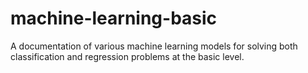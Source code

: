 # machine-learning-basic

A documentation of various machine learning models for solving both classification and regression problems at the basic level.
